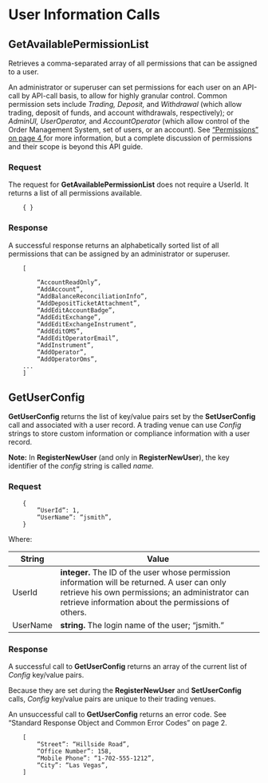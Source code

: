 # User Information Calls





## GetAvailablePermissionList

 

Retrieves a comma-separated array of all permissions that can be assigned to a user.

An administrator or superuser can set permissions for each user on an API-call by API-call basis, to allow for highly granular control. Common permission sets include *Trading, Deposit,* and *Withdrawal* (which allow trading, deposit of funds, and account withdrawals, respectively); or *AdminUI, UserOperator,* and *AccountOperator* (which allow control of the Order Management System, set of users, or an account). See [“Permissions” on page 4 ](#_bookmark7)for more information, but a complete discussion of permissions and their scope is beyond this API guide.



### Request

The request for **GetAvailablePermissionList** does not require a UserId. It returns a list of all permissions available.

```
	{ }
```



### Response

A successful response returns an alphabetically sorted list of all permissions that can be assigned by an administrator or superuser.

```
	[

		“AccountReadOnly”,
		“AddAccount”,
		“AddBalanceReconciliationInfo”,
		“AddDepositTicketAttachment”,
		“AddEditAccountBadge”,
		“AddEditExchange”,
		“AddEditExchangeInstrument”,
		“AddEditOMS”,
		“AddEditOperatorEmail”,
		“AddInstrument”,
		“AddOperator”,
		“AddOperatorOms”,
	...
	]
```



## GetUserConfig

 

**GetUserConfig** returns the list of key/value pairs set by the **SetUserConfig** call and associated with a user record. A trading venue can use *Config* strings to store custom information or compliance information with a user record.

  

**Note:** In **RegisterNewUser** (and only in **RegisterNewUser**), the key identifier of the *config* string is called
*name.*



### Request

```
	{
		”UserId”: 1,
		“UserName”: “jsmith”,
	}
```

 

Where:

| **String** | **Value**                                                    |
| ---------- | ------------------------------------------------------------ |
| UserId     | **integer.** The ID of the user whose permission information will be returned. A user can only   retrieve his own permissions; an administrator can retrieve information about   the permissions of others. |
| UserName   | **string.** The login name of the user; “jsmith.”            |



### Response

A successful call to **GetUserConfig** returns an array of the current list of *Config* key/value pairs.

Because they are set during the **RegisterNewUser** and **SetUserConfig** calls, *Config* key/value pairs are unique to their trading venues.

An unsuccessful call to **GetUserConfig** returns an error code. See “Standard Response Object and Common Error Codes” on page 2.



```
	[
		“Street”: “Hillside Road”,
		“Office Number”: 158,
		“Mobile Phone”: “1-702-555-1212”,
		“City”: “Las Vegas”,
	]
```

 
